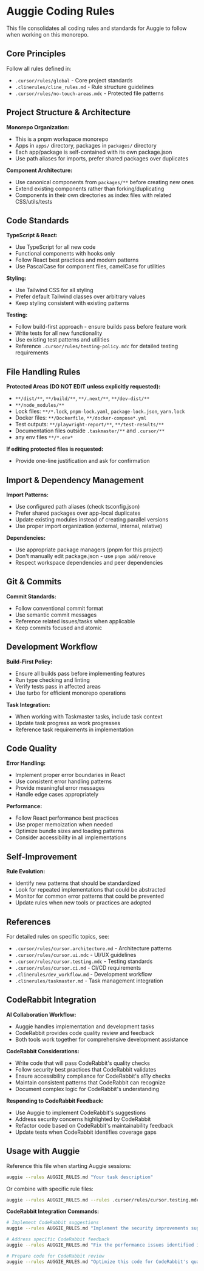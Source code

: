 # Auggie Coding Rules

This file consolidates all coding rules and standards for Auggie to follow when working on this monorepo.

## Core Principles

Follow all rules defined in:
- `.cursor/rules/global` - Core project standards
- `.clinerules/cline_rules.md` - Rule structure guidelines
- `.cursor/rules/no-touch-areas.mdc` - Protected file patterns

## Project Structure & Architecture

**Monorepo Organization:**
- This is a pnpm workspace monorepo
- Apps in `apps/` directory, packages in `packages/` directory
- Each app/package is self-contained with its own package.json
- Use path aliases for imports, prefer shared packages over duplicates

**Component Architecture:**
- Use canonical components from `packages/**` before creating new ones
- Extend existing components rather than forking/duplicating
- Components in their own directories as index files with related CSS/utils/tests

## Code Standards

**TypeScript & React:**
- Use TypeScript for all new code
- Functional components with hooks only
- Follow React best practices and modern patterns
- Use PascalCase for component files, camelCase for utilities

**Styling:**
- Use Tailwind CSS for all styling
- Prefer default Tailwind classes over arbitrary values
- Keep styling consistent with existing patterns

**Testing:**
- Follow build-first approach - ensure builds pass before feature work
- Write tests for all new functionality
- Use existing test patterns and utilities
- Reference `.cursor/rules/testing-policy.mdc` for detailed testing requirements

## File Handling Rules

**Protected Areas (DO NOT EDIT unless explicitly requested):**
- `**/dist/**`, `**/build/**`, `**/.next/**`, `**/dev-dist/**`
- `**/node_modules/**`
- Lock files: `**/*.lock`, `pnpm-lock.yaml`, `package-lock.json`, `yarn.lock`
- Docker files: `**/Dockerfile`, `**/docker-compose*.yml`
- Test outputs: `**/playwright-report/**`, `**/test-results/**`
- Documentation files outside `.taskmaster/**` and `.cursor/**`
- any env files `**/*.env*`

**If editing protected files is requested:**
- Provide one-line justification and ask for confirmation

## Import & Dependency Management

**Import Patterns:**
- Use configured path aliases (check tsconfig.json)
- Prefer shared packages over app-local duplicates
- Update existing modules instead of creating parallel versions
- Use proper import organization (external, internal, relative)

**Dependencies:**
- Use appropriate package managers (pnpm for this project)
- Don't manually edit package.json - use `pnpm add/remove`
- Respect workspace dependencies and peer dependencies

## Git & Commits

**Commit Standards:**
- Follow conventional commit format
- Use semantic commit messages
- Reference related issues/tasks when applicable
- Keep commits focused and atomic

## Development Workflow

**Build-First Policy:**
- Ensure all builds pass before implementing features
- Run type checking and linting
- Verify tests pass in affected areas
- Use turbo for efficient monorepo operations

**Task Integration:**
- When working with Taskmaster tasks, include task context
- Update task progress as work progresses
- Reference task requirements in implementation

## Code Quality

**Error Handling:**
- Implement proper error boundaries in React
- Use consistent error handling patterns
- Provide meaningful error messages
- Handle edge cases appropriately

**Performance:**
- Follow React performance best practices
- Use proper memoization when needed
- Optimize bundle sizes and loading patterns
- Consider accessibility in all implementations

## Self-Improvement

**Rule Evolution:**
- Identify new patterns that should be standardized
- Look for repeated implementations that could be abstracted
- Monitor for common error patterns that could be prevented
- Update rules when new tools or practices are adopted

## References

For detailed rules on specific topics, see:
- `.cursor/rules/cursor.architecture.md` - Architecture patterns
- `.cursor/rules/cursor.ui.mdc` - UI/UX guidelines  
- `.cursor/rules/cursor.testing.mdc` - Testing standards
- `.cursor/rules/cursor.ci.md` - CI/CD requirements
- `.clinerules/dev_workflow.md` - Development workflow
- `.clinerules/taskmaster.md` - Task management integration

## CodeRabbit Integration

**AI Collaboration Workflow:**
- Auggie handles implementation and development tasks
- CodeRabbit provides code quality review and feedback
- Both tools work together for comprehensive development assistance

**CodeRabbit Considerations:**
- Write code that will pass CodeRabbit's quality checks
- Follow security best practices that CodeRabbit validates
- Ensure accessibility compliance for CodeRabbit's a11y checks
- Maintain consistent patterns that CodeRabbit can recognize
- Document complex logic for CodeRabbit's understanding

**Responding to CodeRabbit Feedback:**
- Use Auggie to implement CodeRabbit's suggestions
- Address security concerns highlighted by CodeRabbit
- Refactor code based on CodeRabbit's maintainability feedback
- Update tests when CodeRabbit identifies coverage gaps

## Usage with Auggie

Reference this file when starting Auggie sessions:
```bash
auggie --rules AUGGIE_RULES.md "Your task description"
```

Or combine with specific rule files:
```bash
auggie --rules AUGGIE_RULES.md --rules .cursor/rules/cursor.testing.mdc "Implement tests for new feature"
```

**CodeRabbit Integration Commands:**
```bash
# Implement CodeRabbit suggestions
auggie --rules AUGGIE_RULES.md "Implement the security improvements suggested by CodeRabbit"

# Address specific CodeRabbit feedback
auggie --rules AUGGIE_RULES.md "Fix the performance issues identified in CodeRabbit's review"

# Prepare code for CodeRabbit review
auggie --rules AUGGIE_RULES.md "Optimize this code for CodeRabbit's quality standards"
```
